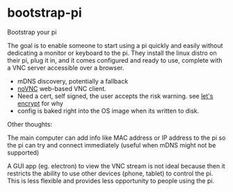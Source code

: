 # bootstrap-pi
Bootstrap your pi

The goal is to enable someone to start using a pi quickly and easily without dedicating a monitor or keyboard to the pi. They install the linux distro on their pi, plug it in, and it comes configured and ready to use, complete with a VNC server accessible over a browser.

* mDNS discovery, potentially a fallback 
* [noVNC](https://github.com/novnc/noVNC) web-based VNC client.
* Need a cert, self signed, the user accepts the risk warning. see [let's encrypt](https://letsencrypt.org/docs/certificates-for-localhost/) for why
* config is baked right into the OS image when its written to disk.

Other thoughts:

The main computer can add info like MAC address or IP address to the pi so the pi can try and connect immediately (useful when mDNS might not be supported)

A GUI app (eg. electron) to view the VNC stream is not ideal because then it restricts the ability to use other devices (phone, tablet) to control the pi. This is less flexible and provides less opportunity to people using the pi.
